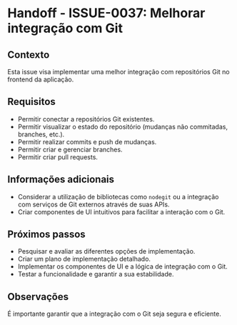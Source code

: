 # Handoff - ISSUE-0037: Melhorar integração com Git

## Contexto

Esta issue visa implementar uma melhor integração com repositórios Git no frontend da aplicação.

## Requisitos

- Permitir conectar a repositórios Git existentes.
- Permitir visualizar o estado do repositório (mudanças não commitadas, branches, etc.).
- Permitir realizar commits e push de mudanças.
- Permitir criar e gerenciar branches.
- Permitir criar pull requests.

## Informações adicionais

- Considerar a utilização de bibliotecas como `nodegit` ou a integração com serviços de Git externos através de suas APIs.
- Criar componentes de UI intuitivos para facilitar a interação com o Git.

## Próximos passos

- Pesquisar e avaliar as diferentes opções de implementação.
- Criar um plano de implementação detalhado.
- Implementar os componentes de UI e a lógica de integração com o Git.
- Testar a funcionalidade e garantir a sua estabilidade.

## Observações

É importante garantir que a integração com o Git seja segura e eficiente.
